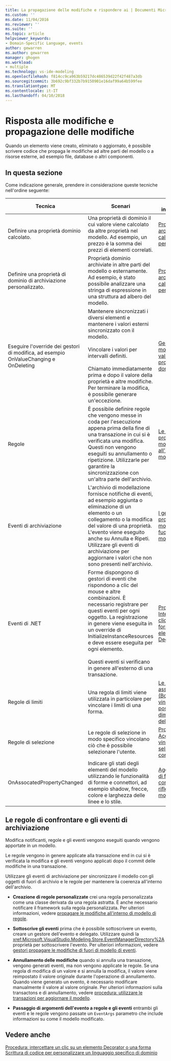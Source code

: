```yaml
---
title: La propagazione delle modifiche e rispondere ai | Documenti Microsoft
ms.custom: ''
ms.date: 11/04/2016
ms.reviewer: ''
ms.suite: ''
ms.topic: article
helpviewer_keywords:
- Domain-Specific Language, events
author: gewarren
ms.author: gewarren
manager: ghogen
ms.workload:
- multiple
ms.technology: vs-ide-modeling
ms.openlocfilehash: f814cc9ca963b59217dc486539d22f42f487a3db
ms.sourcegitcommit: 3b692c9bf332b7b9150901e16daf99a64b599fee
ms.translationtype: MT
ms.contentlocale: it-IT
ms.lasthandoff: 04/10/2018
---
```

# <a name="responding-to-and-propagating-changes"></a>Risposta alle modifiche e propagazione delle modifiche
Quando un elemento viene creato, eliminato o aggiornato, è possibile scrivere codice che propaga le modifiche ad altre parti del modello o a risorse esterne, ad esempio file, database o altri componenti.  
  
## <a name="in-this-section"></a>In questa sezione  
 Come indicazione generale, prendere in considerazione queste tecniche nell'ordine seguente:  
  
|Tecnica|Scenari|Per altre informazioni|  
|---------------|---------------|--------------------------|  
|Definire una proprietà dominio calcolato.|Una proprietà di dominio il cui valore viene calcolato da altre proprietà nel modello. Ad esempio, un prezzo è la somma dei prezzi di elementi correlati.|[Proprietà di archiviazione calcolate e personalizzate](../modeling/calculated-and-custom-storage-properties.md)|  
|Definire una proprietà di dominio di archiviazione personalizzato.|Proprietà dominio archiviate in altre parti del modello o esternamente. Ad esempio, è stato possibile analizzare una stringa di espressione in una struttura ad albero del modello.|[Proprietà di archiviazione calcolate e personalizzate](../modeling/calculated-and-custom-storage-properties.md)|  
|Eseguire l'override dei gestori di modifica, ad esempio OnValueChanging e OnDeleting|Mantenere sincronizzati i diversi elementi e mantenere i valori esterni sincronizzato con il modello.<br /><br /> Vincolare i valori per intervalli definiti.<br /><br /> Chiamato immediatamente prima e dopo il valore della proprietà e altre modifiche. Per terminare la modifica, è possibile generare un'eccezione.|[Gestori di modifica del valore delle proprietà del dominio](../modeling/domain-property-value-change-handlers.md)|  
|Regole|È possibile definire regole che vengono messe in coda per l'esecuzione appena prima della fine di una transazione in cui si è verificata una modifica. Questi non vengono eseguiti su annullamento o ripetizione. Utilizzarle per garantire la sincronizzazione con un'altra parte dell'archivio.|[Le regole propagano le modifiche all'interno del modello](../modeling/rules-propagate-changes-within-the-model.md)|  
|Eventi di archiviazione|L'archivio di modellazione fornisce notifiche di eventi, ad esempio aggiunta o eliminazione di un elemento o un collegamento o la modifica del valore di una proprietà. L'evento viene eseguito anche su Annulla e Ripeti. Utilizzare gli eventi di archiviazione per aggiornare i valori che non sono presenti nell'archivio.|[I gestori eventi propagano le modifiche al di fuori del modello](../modeling/event-handlers-propagate-changes-outside-the-model.md)|  
|Eventi di .NET|Forme dispongono di gestori di eventi che rispondono a clic del mouse e altre combinazioni. È necessario registrare per questi eventi per ogni oggetto. La registrazione in genere viene eseguita in un override di InitializeInstanceResources e deve essere eseguita per ogni elemento.<br /><br /> Questi eventi si verificano in genere all'esterno di una transazione.|[Procedura: Intercettare un clic su una forma o su un elemento Decorator](../modeling/how-to-intercept-a-click-on-a-shape-or-decorator.md)|  
|Regole di limiti|Una regola di limiti viene utilizzata in particolare per vincolare i limiti di una forma.|[Le regole associate (BoundsRules) vincolano posizione e dimensione delle forme](../modeling/boundsrules-constrain-shape-location-and-size.md)|  
|Regole di selezione|Le regole di selezione in modo specifico vincolano ciò che è possibile selezionare l'utente.|[Procedura: Accedere e vincolare la selezione corrente](../modeling/how-to-access-and-constrain-the-current-selection.md)|  
|OnAssocatedPropertyChanged|Indicare gli stati degli elementi del modello utilizzando le funzionalità di forme e connettori, ad esempio shadow, frecce, colore e larghezza delle linee e lo stile.|[Aggiornamento di forme e di connettori per riflettere il modello](../modeling/updating-shapes-and-connectors-to-reflect-the-model.md)|  
  
## <a name="comparing-rules-and-store-events"></a>**Le regole di confrontare e gli eventi di archiviazione**  
 Modifica notificanti, regole e gli eventi vengono eseguiti quando vengono apportate in un modello.  
  
 Le regole vengono in genere applicate alla transazione end in cui si è verificata la modifica e gli eventi vengono applicati dopo il commit delle modifiche in una transazione.  
  
 Utilizzare gli eventi di archiviazione per sincronizzare il modello con gli oggetti di fuori di archivio e le regole per mantenere la coerenza all'interno dell'archivio.  
  
-   **Creazione di regole personalizzate** crei una regola personalizzata come una classe derivata da una regola astratta. È anche necessario notificare il framework sulla regola personalizzata. Per ulteriori informazioni, vedere [propagare le modifiche all'interno di modello di regole](../modeling/rules-propagate-changes-within-the-model.md).  
  
-   **Sottoscrive gli eventi** prima che è possibile sottoscrivere un evento, creare un gestore dell'evento e delegato. Utilizzare quindi la <xref:Microsoft.VisualStudio.Modeling.Store.EventManagerDirectory%2A>proprietà per sottoscrivere l'evento. Per ulteriori informazioni, vedere [gestori propagare le modifiche di fuori di modello di eventi](../modeling/event-handlers-propagate-changes-outside-the-model.md).  
  
-   **Annullamento delle modifiche** quando si annulla una transazione, vengono generati eventi, ma non vengono applicate le regole. Se una regola di modifica di un valore e si annulla la modifica, il valore viene reimpostato il valore originale durante l'operazione di annullamento. Quando viene generato un evento, è necessario modificare manualmente il valore al valore originale. Per ulteriori informazioni sulla transactons e di annullamento, vedere [procedura: utilizzare le transazioni per aggiornare il modello](../modeling/how-to-use-transactions-to-update-the-model.md).  
  
-   **Passaggio di argomenti dell'evento a regole e gli eventi** entrambi gli eventi e le regole vengono passate un `EventArgs` parametro che include informazioni su come il modello modificato.  
  
## <a name="see-also"></a>Vedere anche  
 [Procedura: intercettare un clic su un elemento Decorator o una forma](../modeling/how-to-intercept-a-click-on-a-shape-or-decorator.md)   
 [Scrittura di codice per personalizzare un linguaggio specifico di dominio](../modeling/writing-code-to-customise-a-domain-specific-language.md)